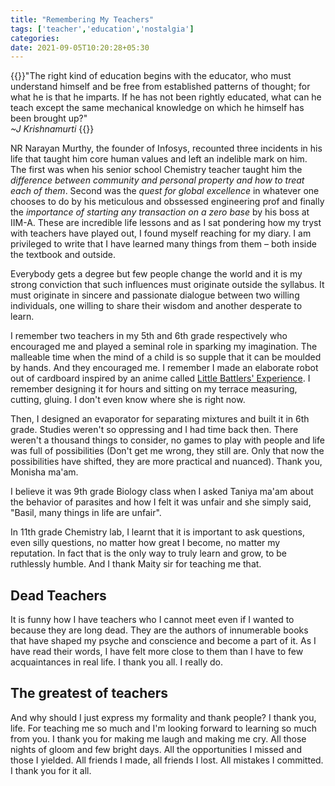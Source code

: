 ```yaml
---
title: "Remembering My Teachers"
tags: ['teacher','education','nostalgia']
categories: 
date: 2021-09-05T10:20:28+05:30
---   
```


{{<bq>}}"The right kind of education begins with the educator, who must understand himself and be free from established patterns of thought; for what he is that he imparts. If he has not been rightly educated, what can he teach except the same mechanical knowledge on which he himself has been brought up?"   
<cite>~J Krishnamurti</cite>
{{</bq>}}   

NR Narayan Murthy, the founder of Infosys, recounted three incidents in his life that taught him core human values and left an indelible mark on him. The first was when his senior school Chemistry teacher taught him the _difference between community and personal property and how to treat each of them_. Second was the _quest for global excellence_ in whatever one chooses to do by his meticulous and obssessed engineering prof and finally the _importance of starting any transaction on a zero base_ by his boss at IIM-A. These are incredible life lessons and as I sat pondering how my tryst with teachers have played out, I found myself reaching for my diary. I am privileged to write that I have learned many things from them &ndash; both inside the textbook and outside.   

Everybody gets a degree but few people change the world and it is my strong conviction that such influences must originate outside the syllabus. It must originate in sincere and passionate dialogue between two willing individuals, one willing to share their wisdom and another desperate to learn.   

I remember two teachers in my 5th and 6th grade respectively who encouraged me and played a seminal role in sparking my imagination. The malleable time when the mind of a child is so supple that it can be moulded by hands. And they encouraged me. I remember I made an elaborate robot out of cardboard inspired by an anime called [Little Battlers' Experience][0]. I remember designing it for hours and sitting on my terrace measuring, cutting, gluing. I don't even know where she is right now. 

Then, I designed an evaporator for separating mixtures and built it in 6th grade. Studies weren't so oppressing and I had time back then. There weren't a thousand things to consider, no games to play with people and life was full of possibilities (Don't get me wrong, they still are. Only that now the possibilities have shifted, they are more practical and nuanced). Thank you, Monisha ma'am.   

I believe it was 9th grade Biology class when I asked Taniya ma'am about the behavior of parasites and how I felt it was unfair and she simply said, "Basil, many things in life are unfair".    

In 11th grade Chemistry lab, I learnt that it is important to ask questions, even silly questions, no matter how great I become, no matter my reputation. In fact that is the only way to truly learn and grow, to be ruthlessly humble. And I thank Maity sir for teaching me that.    

## Dead Teachers   

It is funny how I have teachers who I cannot meet even if I wanted to because they are long dead. They are the authors of innumerable books that have shaped my psyche and conscience and become a part of it. As I have read their words, I have felt more close to them than I have to few acquaintances in real life. I thank you all. I really do.   

## The greatest of teachers   

And why should I just express my formality and thank people? I thank you, life. For teaching me so much and I'm looking forward to learning so much from you. I thank you for making me laugh and making me cry. All those nights of gloom and few bright days. All the opportunities I missed and those I yielded. All friends I made, all friends I lost. All mistakes I committed. I thank you for it all.   


[0]: https://danball-senki.fandom.com/wiki/Little_Battlers_eXperience